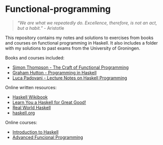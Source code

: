 # Functional-programming

> *“We are what we repeatedly do. Excellence, therefore, is not an act, but a habit.”* - Aristotle

This repository contains my notes and solutions to exercises from books and courses on functional programming in Haskell. It also includes a folder with my solutions to past exams from the University of Groningen.

Books and courses included:

- [Simon Thompson - The Craft of Functional Programming](thompson)
- [Graham Hutton - Programming in Haskell](hutton)
- [Luca Padovani - Lecture Notes on Haskell Programming](padovani)

Online written resources:

- [Haskell Wikibook](https://en.wikibooks.org/wiki/Haskell)
- [Learn You a Haskell for Great Good!](https://learnyouahaskell.com/chapters)
- [Real World Haskell](https://book.realworldhaskell.org/read/)
- [haskell.org](https://www.haskell.org/documentation/)

Online courses:

- [Introduction to Haskell](https://teaching.well-typed.com/intro/)
- [Advanced Funcional Programming](https://www.youtube.com/playlist?list=PLF1Z-APd9zK5uFc8FKr_di9bfsYv8-lbc)